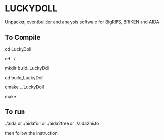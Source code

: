 # LUCKYDOLL
Unpacker, eventbuilder and analysis software for BigRIPS, BRIKEN and AIDA

##  To Compile
cd LuckyDoll

cd ../

mkdir build_LuckyDoll

cd build_LuckyDoll

cmake ../LuckyDoll

make

## To run
./aida
or
./aidafull
or
./aida2tree
or
./aida2histo

then follow the instruction